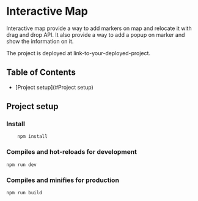 # Interactive Map

Interactive map provide a way to add markers on map and relocate it with drag and drop API.
It also provide a way to add a popup on marker and show the information on it.

The project is deployed at link-to-your-deployed-project.

## Table of Contents

- [Project setup](#Project setup)

## Project setup

### Install

```
    npm install
```

### Compiles and hot-reloads for development

```
npm run dev
```

### Compiles and minifies for production

```
npm run build
```
